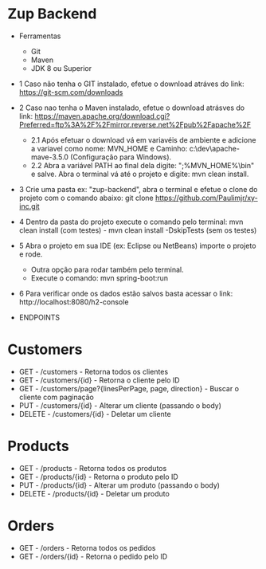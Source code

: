 # Zup Backend
- Ferramentas
  - Git
  - Maven
  - JDK 8 ou Superior
  
- 1 Caso não tenha o GIT instalado, efetue o download atráves do link: https://git-scm.com/downloads

- 2 Caso nao tenha o Maven instalado, efetue o download atrásves do link: https://maven.apache.org/download.cgi?Preferred=ftp%3A%2F%2Fmirror.reverse.net%2Fpub%2Fapache%2F
  - 2.1 Após efetuar o download vá em variavéis de ambiente e adicione a variavel como nome: MVN_HOME e Caminho: c:\dev\apache-mave-3.5.0 (Configuração para Windows).
  - 2.2 Abra a variável PATH ao final dela digite: ";%MVN_HOME%\bin" e salve. 
    Abra o terminal vá até o projeto e digite: mvn clean install.

- 3 Crie uma pasta ex: "zup-backend", abra o terminal e efetue o clone do projeto com o comando abaixo:
    git clone https://github.com/Paulimjr/xy-inc.git
   
- 4 Dentro da pasta do projeto execute o comando pelo terminal: mvn clean install (com testes) - mvn clean install -DskipTests  (sem os testes)

- 5 Abra o projeto em sua IDE (ex: Eclipse ou NetBeans) importe o projeto e rode.
	- Outra opção para rodar também pelo terminal.
	- Execute o comando: mvn spring-boot:run
	
- 6 Para verificar onde os dados estão salvos basta acessar o link: http://localhost:8080/h2-console

- ENDPOINTS

# Customers
   - GET - /customers - Retorna todos os clientes
   - GET - /customers/{id} - Retorna o cliente pelo ID
   - GET - /customers/page?{linesPerPage, page, direction} - Buscar o cliente com paginação
   - PUT - /customers/{id} - Alterar um cliente (passando o body)
   - DELETE - /customers/{id} - Deletar um cliente


# Products
   - GET - /products - Retorna todos os produtos
   - GET - /products/{id} - Retorna o produto pelo ID
   - PUT - /products/{id} - Alterar um produto (passando o body)
   - DELETE - /products/{id} - Deletar um produto
   
# Orders
   - GET - /orders - Retorna todos os pedidos
   - GET - /orders/{id} - Retorna o pedido pelo ID
      


